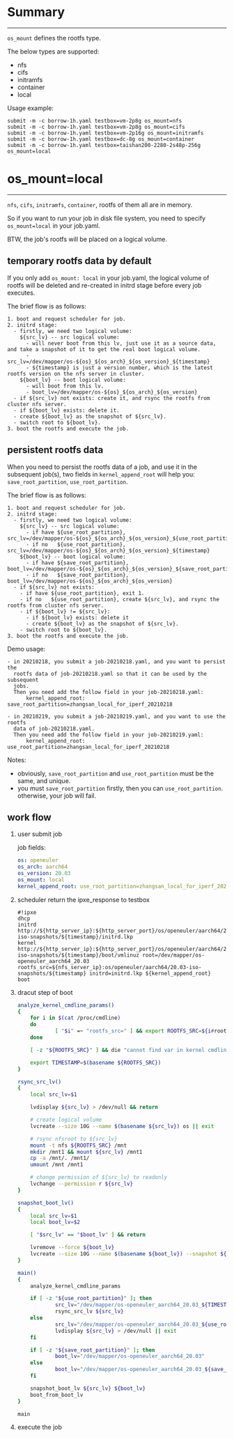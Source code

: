# Summary
---------

`os_mount` defines the rootfs type.

The below types are supported:
  - nfs
  - cifs
  - initramfs
  - container
  - local

Usage example:

  ```shell
  submit -m -c borrow-1h.yaml testbox=vm-2p8g os_mount=nfs
  submit -m -c borrow-1h.yaml testbox=vm-2p8g os_mount=cifs
  submit -m -c borrow-1h.yaml testbox=vm-2p16g os_mount=initramfs
  submit -m -c borrow-1h.yaml testbox=dc-8g os_mount=container
  submit -m -c borrow-1h.yaml testbox=taishan200-2280-2s48p-256g os_mount=local
  ```

# os_mount=local
----------------

`nfs`, `cifs`, `initramfs`, `container`, rootfs of them all are in memory.

So if you want to run your job in disk file system, you need to specify `os_mount=local` in your job.yaml.

BTW, the job's rootfs will be placed on a logical volume.


## temporary rootfs data by default

If you only add `os_mount: local` in your job.yaml, the logical volume of rootfs will be deleted and re-created in initrd stage before every job executes.

The brief flow is as follows:

  ```
  1. boot and request scheduler for job.
  2. initrd stage:
    - firstly, we need two logical volume:
      ${src_lv} -- src logical volume:
        - will never boot from this lv, just use it as a source data, and take a snapshot of it to get the real boot logical volume.
        - src_lv=/dev/mapper/os-${os}_${os_arch}_${os_version}_${timestamp}
        - ${timestamp} is just a version number, which is the latest rootfs version on the nfs server in cluster.
      ${boot_lv} -- boot logical volume:
        - will boot from this lv.
        - boot_lv=/dev/mapper/os-${os}_${os_arch}_${os_version}
    - if ${src_lv} not exists: create it, and rsync the rootfs from cluster nfs server.
    - if ${boot_lv} exists: delete it.
    - create ${boot_lv} as the snapshot of ${src_lv}.
    - switch root to ${boot_lv}.
  3. boot the rootfs and execute the job.
  ```

## persistent rootfs data

When you need to persist the rootfs data of a job, and use it in the subsequent job(s), two fields in `kernel_append_root` will help you: `save_root_partition`, `use_root_partition`.

The brief flow is as follows:

  ```
  1. boot and request scheduler for job.
  2. initrd stage:
    - firstly, we need two logical volume:
      ${src_lv} -- src logical volume:
        - if have ${use_root_partition}, src_lv=/dev/mapper/os-${os}_${os_arch}_${os_version}_${use_root_partition}
        - if no   ${use_root_partition}, src_lv=/dev/mapper/os-${os}_${os_arch}_${os_version}_${timestamp}
      ${boot_lv} -- boot logical volume:
        - if have ${save_root_partition}, boot_lv=/dev/mapper/os-${os}_${os_arch}_${os_version}_${save_root_partition}
        - if no   ${save_root_partition}, boot_lv=/dev/mapper/os-${os}_${os_arch}_${os_version}
    - if ${src_lv} not exists:
      - if have ${use_root_partition}, exit 1.
      - if no   ${use_root_partition}, create ${src_lv}, and rsync the rootfs from cluster nfs server.
      - if ${boot_lv} != ${src_lv}:
        - if ${boot_lv} exists: delete it
        - create ${boot_lv} as the snapshot of ${src_lv}.
      - switch root to ${boot_lv}.
  3. boot the rootfs and execute the job.
  ```

Demo usage:

  ```
  - in 20210218, you submit a job-20210218.yaml, and you want to persist the
    rootfs data of job-20210218.yaml so that it can be used by the subsequent
    jobs.
    Then you need add the follow field in your job-20210218.yaml:
        kernel_append_root: save_root_partition=zhangsan_local_for_iperf_20210218

  - in 20210219, you submit a job-20210219.yaml, and you want to use the rootfs
    data of job-20210218.yaml.
    Then you need add the follow field in your job-20210219.yaml:
        kernel_append_root: use_root_partition=zhangsan_local_for_iperf_20210218
  ```

Notes:
  - obviously, `save_root_partition` and `use_root_partition` must be the same, and unique.
  - you must `save_root_partition` firstly, then you can `use_root_partition`. otherwise, your job will fail.

## work flow

1. user submit job

    job fields:
    ```yaml
    os: openeuler
    os_arch: aarch64
    os_version: 20.03
    os_mount: local
    kernel_append_root: use_root_partition=zhangsan_local_for_iperf_20210218 save_root_partition=zhangsan_local_for_iperf_20210219
    ```

2. scheduler return the ipxe_response to testbox

    ```
    #!ipxe
    dhcp
    initrd http://${http_server_ip}:${http_server_port}/os/openeuler/aarch64/20.03-iso-snapshots/${timestamp}/initrd.lkp
    kernel http://${http_server_ip}:${http_server_port}/os/openeuler/aarch64/20.03-iso-snapshots/${timestamp}/boot/vmlinuz root=/dev/mapper/os-openeuler_aarch64_20.03 rootfs_src=${nfs_server_ip}:os/openeuler/aarch64/20.03-iso-snapshots/${timestamp} initrd=initrd.lkp ${kernel_append_root}
    boot
    ```

3. dracut step of boot

    ```bash
    analyze_kernel_cmdline_params()
    {
        for i in $(cat /proc/cmdline)
        do
                [ "$i" =~ "rootfs_src=" ] && export ROOTFS_SRC=${i#rootfs_src=}
        done

        [ -z "${ROOTFS_SRC}" ] && die "cannot find var in kernel cmdline params: rootfs_src"

        export TIMESTAMP=$(basename ${ROOTFS_SRC})
    }

    rsync_src_lv()
    {
        local src_lv=$1

        lvdisplay ${src_lv} > /dev/null && return

        # create logical volume
        lvcreate --size 10G --name $(basename ${src_lv}) os || exit

        # rsync nfsroot to ${src_lv}
        mount -t nfs ${ROOTFS_SRC} /mnt
        mkdir /mnt1 && mount ${src_lv} /mnt1
        cp -a /mnt/. /mnt1/
        umount /mnt /mnt1

        # change permission of ${src_lv} to readonly
        lvchange --permission r ${src_lv}
    }

    snapshot_boot_lv()
    {
        local src_lv=$1
        local boot_lv=$2

        [ "$src_lv" == "$boot_lv" ] && return

        lvremove --force ${boot_lv}
        lvcreate --size 10G --name $(basename ${boot_lv}) --snapshot ${src_lv} || exit
    }

    main()
    {
        analyze_kernel_cmdline_params

        if [ -z "${use_root_partition}" ]; then
                src_lv="/dev/mapper/os-openeuler_aarch64_20.03_${TIMESTAMP}"
                rsync_src_lv ${src_lv}
        else
                src_lv="/dev/mapper/os-openeuler_aarch64_20.03_${use_root_partition}"
                lvdisplay ${src_lv} > /dev/null || exit
        fi

        if [ -z "${save_root_partition}" ]; then
                boot_lv="/dev/mapper/os-openeuler_aarch64_20.03"
        else
                boot_lv="/dev/mapper/os-openeuler_aarch64_20.03_${save_root_partition}"
        fi

        snapshot_boot_lv ${src_lv} ${boot_lv}
        boot_from_boot_lv
    }

    main
    ```

4. execute the job
